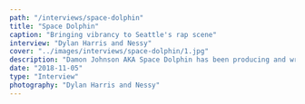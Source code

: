```yaml
---
path: "/interviews/space-dolphin"
title: "Space Dolphin"
caption: "Bringing vibrancy to Seattle's rap scene"
interview: "Dylan Harris and Nessy"
cover: "../images/interviews/space-dolphin/1.jpg"
description: "Damon Johnson AKA Space Dolphin has been producing and writing raps from the age of 8. Hailing from Seattle Damon’s radiating energy and colorful production make him one to look out for. After dropping his new 100k+ streamed single “Commando” we sat down with Space Dolphin to talk about his craft influences and his experiences/growth within the music industry."
date: "2018-11-05"
type: "Interview"
photography: "Dylan Harris and Nessy"
---
```

